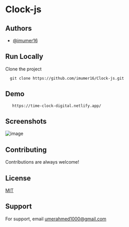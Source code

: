 # Clock-js



## Authors

- [@imumer16](https://www.github.com/imumer16)


## Run Locally

Clone the project

```git
  git clone https://github.com/imumer16/Clock-js.git
```










## Demo
```link
   https://time-clock-digital.netlify.app/
```




## Screenshots

![image](https://user-images.githubusercontent.com/84404257/195993360-b3f0fe4a-5367-4c22-8377-911a73558cef.png)




## Contributing

Contributions are always welcome!



## License

[MIT](https://choosealicense.com/licenses/mit/)


## Support

For support, email umerahmed1000@gmail.com
